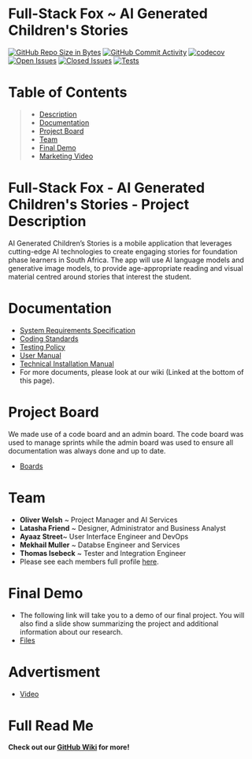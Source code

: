 # Full-Stack Fox ~ AI Generated Children's Stories

[![GitHub Repo Size in Bytes](https://img.shields.io/github/languages/code-size/COS301-SE-2023/AI-Generated-Children-s-Stories)](https://github.com/COS301-SE-2023/AI-Generated-Children-s-Stories)
[![GitHub Commit Activity](https://img.shields.io/github/commit-activity/w/COS301-SE-2023/AI-Generated-Children-s-Stories)](https://github.com/COS301-SE-2023/AI-Generated-Children-s-Stories)
[![codecov](https://codecov.io/gh/COS301-SE-2023/AI-Generated-Children-s-Stories/branch/main/graph/badge.svg?token=7TANM1PRKY)](https://codecov.io/gh/COS301-SE-2023/AI-Generated-Children-s-Stories)
[![Open Issues](https://img.shields.io/github/issues/COS301-SE-2023/AI-Generated-Children-s-Stories.svg?style=flat-square)](https://github.com/COS301-SE-2023//AI-Generated-Children-s-Stories/issues)
[![Closed Issues](https://img.shields.io/github/issues-closed/COS301-SE-2023/AI-Generated-Children-s-Stories.svg?style=flat-square)](https://github.com/COS301-SE-2023//AI-Generated-Children-s-Stories/issues?q=is%3Aissue+is%3Aclosed)
[![Tests](https://github.com/COS301-SE-2023/AI-Generated-Children-s-Stories/actions/workflows/main.yml/badge.svg)](https://github.com/COS301-SE-2023/AI-Generated-Children-s-Stories/actions/workflows/main.yml)


# Table of Contents
>
> -  [Description](https://github.com/COS301-SE-2023/AI-Generated-Children-s-Stories#full-stack-fox---ai-generated-childrens-stories---project-description)
> -  [Documentation](https://github.com/COS301-SE-2023/AI-Generated-Children-s-Stories#documentation)
> -  [Project Board](https://github.com/COS301-SE-2023/AI-Generated-Children-s-Stories#project-board)
> -  [Team](https://github.com/COS301-SE-2023/AI-Generated-Children-s-Stories#team)
> -  [Final Demo](https://github.com/COS301-SE-2023/AI-Generated-Children-s-Stories#final-demo)
> -  [Marketing Video](https://github.com/COS301-SE-2023/AI-Generated-Children-s-Stories#advertisment)

# Full-Stack Fox - AI Generated Children's Stories - Project Description

AI Generated Children’s Stories is a mobile application that leverages cutting-edge AI technologies to create engaging stories for foundation phase learners in South Africa. The app will use AI language models and generative image models, to provide age-appropriate reading and visual material centred around stories that interest the student.

# Documentation
- [System Requirements Specification](https://drive.google.com/file/d/1BcMoKytuD5j95lCxkVF_Z1PIgEmwF7Uz/view?usp=drive_link)
- [Coding Standards](https://drive.google.com/file/d/1lxASkp7_slnptIFbi7Ir-C5KxIQUDD5D/view?usp=drive_link)
- [Testing Policy](https://drive.google.com/file/d/1xdTqp5y72RnoLj6BA2-wCZpdR5c1_Ee7/view?usp=drive_link) 
- [User Manual](https://drive.google.com/file/d/1AvWpJBUiKM9IrK5EMko2A7Q6IKJb1orP/view?usp=drive_link) 
- [Technical Installation Manual](https://drive.google.com/file/d/1Zx5pzX2fDGjAhmKxmkEyl8NHfwOFpM2K/view?usp=drive_link) 
- For more documents, please look at our wiki (Linked at the bottom of this page).
  
# Project Board
We made use of a code board and an admin board. The code board was used to manage sprints while the admin board was used to ensure all documentation was always done and up to date.
- [Boards](https://github.com/COS301-SE-2023/AI-Generated-Children-s-Stories/projects?query=is%3Aopen)

# Team 
- **Oliver Welsh** ~ Project Manager and AI Services
- **Latasha Friend** ~ Designer, Administrator and Business Analyst
- **Ayaaz Street**~ User Interface Engineer and DevOps
- **Mekhail Muller** ~ Databse Engineer and Services
- **Thomas Isebeck** ~ Tester and Integration Engineer
- Please see each members full profile [here](https://github.com/COS301-SE-2023/AI-Generated-Children-s-Stories/wiki/Team-~Full-Stack-Fox#members).

# Final Demo
- The following link will take you to a demo of our final project. You will also find a slide show summarizing the project and additional information about our research.
- [Files](https://github.com/COS301-SE-2023/AI-Generated-Children-s-Stories/wiki/Final-Demo) 

# Advertisment
- [Video](https://github.com/COS301-SE-2023/AI-Generated-Children-s-Stories/wiki/Final-Demo) 

# Full Read Me
  **Check out our [GitHub Wiki](https://github.com/COS301-SE-2023/AI-Generated-Children-s-Stories/wiki) for more!**
